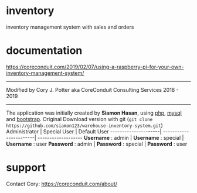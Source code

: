 # inventory
inventory management system with sales and orders
# documentation
https://coreconduit.com/2019/02/07/using-a-raspberry-pi-for-your-own-inventory-management-system/
****
Modified by Cory J. Potter aka CoreConduit Consulting Services 2018 - 2019
****
The application was initially created by **Siamon Hasan**, using [php](http:php.net), [mysql](https://www.mysql.com) and [bootstrap](http://getbootstrap.com).
Original Download version with git (`git clone https://github.com/siamon123/warehouse-inventory-system.git`)
   Administrator        | Special User           | Default User
   ---------------------| -----------------------| -------------------
   **Username** : admin | **Username** : special | **Username** : user
   **Password** : admin | **Password** : special | **Password** : user

# support
Contact Cory:  https://coreconduit.com/about/
